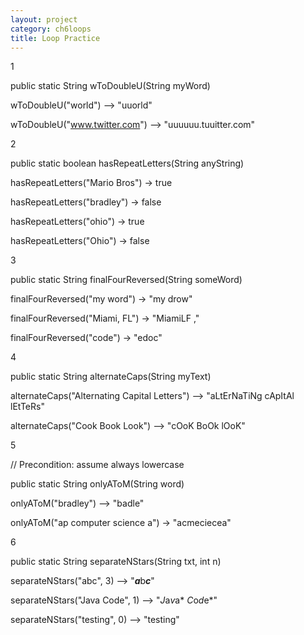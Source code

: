 ```yaml
---
layout: project
category: ch6loops
title: Loop Practice
---
```


1

public static String wToDoubleU(String myWord)

wToDoubleU("world") ⟶ "uuorld"

wToDoubleU("www.twitter.com") ⟶ "uuuuuu.tuuitter.com"



2

public static boolean hasRepeatLetters(String anyString)

hasRepeatLetters("Mario Bros") → true

hasRepeatLetters("bradley") → false

hasRepeatLetters("ohio") → true

hasRepeatLetters("Ohio") → false



3

public static String finalFourReversed(String someWord)

finalFourReversed("my word") → "my drow"

finalFourReversed("Miami, FL") → "MiamiLF ,"

finalFourReversed("code") → "edoc"



4

public static String alternateCaps(String myText)

alternateCaps("Alternating Capital Letters") ⟶ "aLtErNaTiNg cApItAl lEtTeRs"

alternateCaps("Cook Book Look") ⟶ "cOoK BoOk lOoK"



5

// Precondition: assume always lowercase

public static String onlyAToM(String word)

onlyAToM("bradley") ⟶ "badle"

onlyAToM("ap computer science a") → "acmeciecea"



6

public static String separateNStars(String txt, int n)

separateNStars("abc", 3) ⟶ "***a***b***c***"

separateNStars("Java Code", 1) ⟶ "*J*a*v*a* *C*o*d*e*"

separateNStars("testing", 0) ⟶ "testing"
